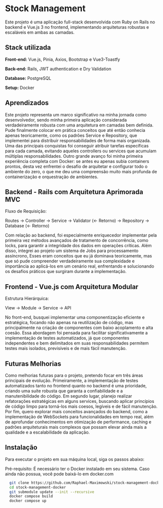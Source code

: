 
# Stock Management

Este projeto é uma aplicação full-stack desenvolvida com Ruby on Rails no backend e Vue.js 3 no frontend, implementando arquiteturas robustas e escaláveis em ambas as camadas.




## Stack utilizada

**Front-end:** Vue.js, Pinia, Axios, Bootstrap e Vue3-Toastfy

**Back-end:** Rails, JWT authentication e Dry Validation

**Database:** PostgreSQL

**Setup:** Docker


## Aprendizados

Este projeto representa um marco significativo na minha jornada como desenvolvedor, sendo minha primeira aplicação considerada verdadeiramente robusta com uma arquitetura em camadas bem definida. Pude finalmente colocar em prática conceitos que até então conhecia apenas teoricamente, como os padrões Service e Repository, que implementei para distribuir responsabilidades de forma mais organizada. Uma das principais conquistas foi conseguir atribuir tarefas específicas para cada camada, evitando aqueles controllers ou services que acumulam múltiplas responsabilidades. Outro grande avanço foi minha primeira experiência completa com Docker: se antes eu apenas subia containers prontos, desta vez enfrentei o desafio de arquitetar e configurar todo o ambiente do zero, o que me deu uma compreensão muito mais profunda de containerização e orquestração de ambientes.

## Backend - Rails com Arquitetura Aprimorada MVC

Fluxo de Requisição:

Routes → Controller → Service → Validator (← Retorno) → Repository → Database (← Retorno)

Com relação ao backend, foi especialmente enriquecedor implementar pela primeira vez métodos avançados de tratamento de concorrência, como locks, para garantir a integridade dos dados em operações críticas. Além disso, integrei ao projeto um sistema de Jobs para processamento assíncrono, Esses eram conceitos que eu já dominava teoricamente, mas que só pude compreender verdadeiramente sua complexidade e importância ao aplicá-los em um cenário real, enfrentando e solucionando os desafios práticos que surgiram durante a implementação.




## Frontend - Vue.js com Arquitetura Modular

Estrutura Hierárquica:

View → Module → Service → API

No front-end, busquei implementar uma componentização eficiente e estratégica, focando não apenas na reutilização de código, mas principalmente na criação de componentes com baixo acoplamento e alta coesão. Essa abordagem foi pensada para facilitar significativamente a implementação de testes automatizados, já que componentes independentes e bem delimitados em suas responsabilidades permitem testes mais isolados, previsíveis e de mais fácil manutenção.
## Futuras Melhorias

Como melhorias futuras para o projeto, pretendo focar em três áreas principais de evolução. Primeiramente, a implementação de testes automatizados tanto no frontend quanto no backend é uma prioridade, criando uma suíte robusta que garanta a confiabilidade e a manutenibilidade do código. Em segundo lugar, planejo realizar refatorações estratégicas em alguns services, buscando aplicar princípios de código limpo para torná-los mais coesos, legíveis e de fácil manutenção. Por fim, quero explorar mais conceitos avançados do backend, como a implementação de WebSockets para funcionalidades em tempo real, além de aprofundar conhecimentos em otimização de performance, caching e padrões arquiteturais mais complexos que possam elevar ainda mais a qualidade e a escalabilidade da aplicação.


## Instalação

Para executar o projeto em sua máquina local, siga os passos abaixo:

Pré-requisito: É necessário ter o Docker instalado em seu sistema. Caso ainda não possua, você pode baixá-lo em docker.com

```bash
  git clone https://github.com/Raphael-Maximowski/stock-management-docker.git
  cd stock-management-docker
  git submodule update --init --recursive
  docker compose build
  docker compose up
```
    